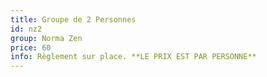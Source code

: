 ```yaml
---
title: Groupe de 2 Personnes
id: nz2
group: Norma Zen
price: 60
info: Règlement sur place. **LE PRIX EST PAR PERSONNE**
---
```

